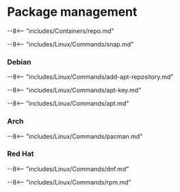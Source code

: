 # Package management

--8<-- "includes/Containers/repo.md"

--8<-- "includes/Linux/Commands/snap.md"

### Debian

--8<-- "includes/Linux/Commands/add-apt-repository.md"

--8<-- "includes/Linux/Commands/apt-key.md"

--8<-- "includes/Linux/Commands/apt.md"

### Arch

--8<-- "includes/Linux/Commands/pacman.md"

### Red Hat

--8<-- "includes/Linux/Commands/dnf.md"

--8<-- "includes/Linux/Commands/rpm.md"